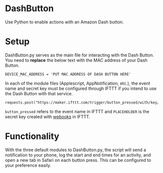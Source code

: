 # DashButton
Use Python to enable actions with an Amazon Dash button.
 
 
# Setup
DashButton.py serves as the main file for interacting with the Dash Button. 
You need to **replace** the below text with the MAC address of your Dash Button. 

```
DEVICE_MAC_ADDRESS = 'PUT MAC ADDRESS OF DASH BUTTON HERE' 
```

In each of the module files (Applescript, AppNotification, etc.), the event name and secret key must be configured through IFTTT if you intend to use the Dash Button with that service. 

```
requests.post("https://maker.ifttt.com/trigger/button_pressed/with/key/PLACEHOLDER")
```

```button_pressed``` refers to the event name in IFTTT and ```PLACEHOLDER``` is the secret key created with [webooks](https://ifttt.com/services/maker_webhooks/settings) in IFTTT.


# Functionality
With the three default modules to DashButton.py, the script will send a notification to your phone, log the start and end times for an activity, and open a new tab in Safari on each button press. This can be configured to your preference easily.
